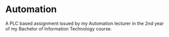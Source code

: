 # Automation
A PLC based assignment issued by my Automation lecturer in the 2nd year of my Bachelor of Information Technology course.
